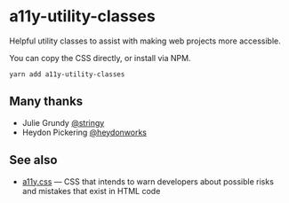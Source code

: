# a11y-utility-classes

Helpful utility classes to assist with making web projects more accessible.

You can copy the CSS directly, or install via NPM.

```
yarn add a11y-utility-classes
```

## Many thanks

* Julie Grundy [@stringy](https://twitter.com/stringy)
* Heydon Pickering [@heydonworks](https://twitter.com/heydonworks)

## See also

* [a11y.css](https://ffoodd.github.io/a11y.css/) — CSS that intends to warn developers about possible risks and mistakes that exist in HTML code
